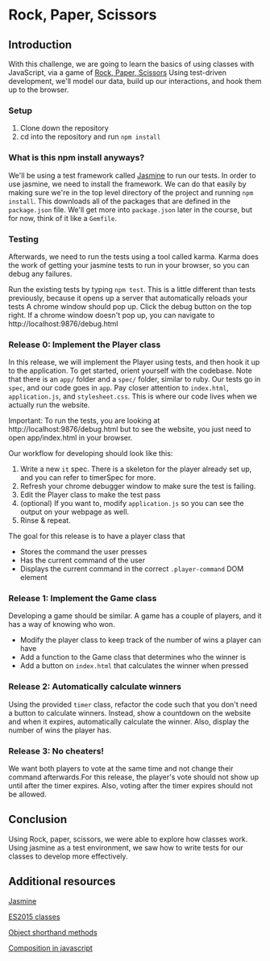 # Rock, Paper, Scissors

## Introduction
With this challenge, we are going to learn the basics of using classes with JavaScript, via a game of [Rock, Paper, Scissors](https://en.wikipedia.org/wiki/Rock%E2%80%93paper%E2%80%93scissors)
Using test-driven development, we'll model our data, build up our interactions, and hook them up to the browser.

### Setup
1. Clone down the repository
1. cd into the repository and run `npm install`

### What is this npm install anyways?
We'll be using a test framework called [Jasmine](https://jasmine.github.io/2.0/introduction.html) to run our tests. In order to use jasmine, we need to install the framework. We can do that easily by making sure we're in the top level directory of the project and running `npm install`. This downloads all of the packages that are defined in the `package.json` file. We'll get more into `package.json` later in the course, but for now, think of it like a `Gemfile`.

### Testing
 Afterwards, we need to run the tests using a tool called karma. Karma does the work of getting your jasmine tests to run in your browser, so you can debug any failures.

Run the existing tests by typing `npm test`. This is a little different than tests previously, because it opens up a server that automatically reloads your tests
A chrome window should pop up. Click the debug button on the top right.
If a chrome window doesn't pop up, you can navigate to http://localhost:9876/debug.html

### Release 0: Implement the Player class
In this release, we will implement the Player using tests, and then hook it up to the application.
To get started, orient yourself with the codebase. Note that there is an `app/` folder and a `spec/` folder, similar to ruby. Our tests go in `spec`, and our code goes in `app`. Pay closer attention to `index.html`, `application.js`, and `stylesheet.css`. This is where our code lives when we actually run the website.

Important: To run the tests, you are looking at http://localhost:9876/debug.html but to see the website, you just need to open app/index.html in your browser.

Our workflow for developing should look like this:
1. Write a new `it` spec. There is a skeleton for the player already set up, and you can refer to timerSpec for more.
1. Refresh your chrome debugger window to make sure the test is failing.
1. Edit the Player class to make the test pass
1. (optional) If you want to, modify `application.js` so you can see the output on your webpage as well.
1. Rinse & repeat.

The goal for this release is to have a player class that
- Stores the command the user presses
- Has the current command of the user
- Displays the current command in the correct `.player-command` DOM element

### Release 1: Implement the Game class
Developing a game should be similar. A game has a couple of players, and it has a way of knowing who won.
- Modify the player class to keep track of the number of wins a player can have
- Add a function to the Game class that determines who the winner is
- Add a button on `index.html` that calculates the winner when pressed

### Release 2: Automatically calculate winners
Using the provided `timer` class, refactor the code such that you don't need a button to calculate winners. Instead, show a countdown on the website and when it expires, automatically calculate the winner. Also, display the number of wins the player has.

### Release 3: No cheaters!
We want both players to vote at the same time and not change their command afterwards.For this release, the player's vote should not show up until after the timer expires. Also, voting after the timer expires should not be allowed.

## Conclusion
Using Rock, paper, scissors, we were able to explore how classes work. Using jasmine as a test environment, we saw how to write tests for our classes to develop more effectively.

## Additional resources
[Jasmine](https://jasmine.github.io/2.0/introduction.html)

[ES2015 classes](https://www.fourkitchens.com/blog/article/practical-introduction-es2015-classes/)

[Object shorthand methods](http://www.benmvp.com/learning-es6-enhanced-object-literals/)

[Composition in javascript](https://www.sitepoint.com/object-oriented-javascript-deep-dive-es6-classes/)
